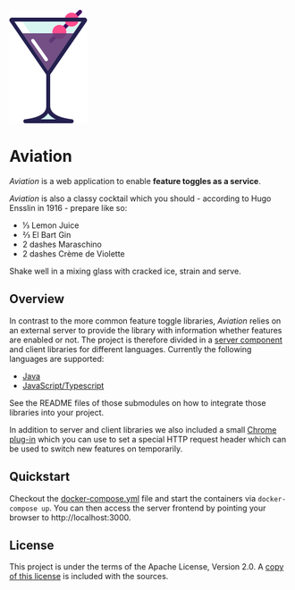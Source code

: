 ![Aviation](./logo.png)

# Aviation

_Aviation_ is a web application to enable **feature toggles as a service**.

_Aviation_ is also a classy cocktail which you should - according to Hugo Ensslin in 1916 - prepare like so:

- ⅓ Lemon Juice
- ⅔ El Bart Gin
- 2 dashes Maraschino
- 2 dashes Crème de Violette

Shake well in a mixing glass with cracked ice, strain and serve.

## Overview

In contrast to the more common feature toggle libraries, _Aviation_ relies on an external server to provide the library with information whether features are enabled or not. The project is therefore divided in a [server component](./server) and client libraries for different languages. Currently the following languages are supported:

- [Java](./clients/java)
- [JavaScript/Typescript](./clients/typescript)

See the README files of those submodules on how to integrate those libraries into your project.

In addition to server and client libraries we also included a small [Chrome plug-in](./chrome) which you can use to set a special HTTP request header which can be used to switch new features on temporarily.

## Quickstart

Checkout the [docker-compose.yml](./server/docker-compose.yml) file and start the containers via `docker-compose up`. You can then access the server frontend by pointing your browser to http://localhost:3000.

## License

This project is under the terms of the Apache License, Version 2.0. A [copy of this license](LICENSE) is included with the sources.